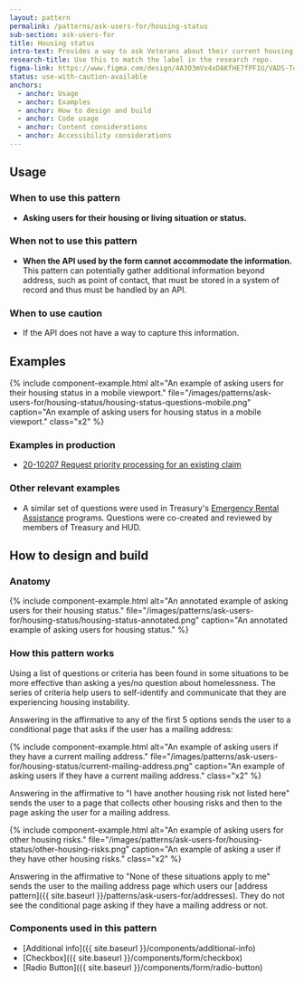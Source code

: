 ```yaml
---
layout: pattern
permalink: /patterns/ask-users-for/housing-status
sub-section: ask-users-for
title: Housing status
intro-text: Provides a way to ask Veterans about their current housing situation that allows them to answer questions accurately.
research-title: Use this to match the label in the research repo. 
figma-link: https://www.figma.com/design/4A3O3mVx4xDAKfHE7fPF1U/VADS-Templates%2C-Patterns%2C-and-Forms?node-id=8905-15414&t=zIXSM2l7K3qLfeQr-1
status: use-with-caution-available
anchors:
  - anchor: Usage
  - anchor: Examples
  - anchor: How to design and build
  - anchor: Code usage
  - anchor: Content considerations
  - anchor: Accessibility considerations
---
```


## Usage

### When to use this pattern

* **Asking users for their housing or living situation or status.** 

### When not to use this pattern

* **When the API used by the form cannot accommodate the information.** This pattern can potentially gather additional information beyond address, such as point of contact, that must be stored in a system of record and thus must be handled by an API.

### When to use caution

* If the API does not have a way to capture this information.

## Examples

{% include component-example.html alt="An example of asking users for their housing status in a mobile viewport." file="/images/patterns/ask-users-for/housing-status/housing-status-questions-mobile.png" caption="An example of asking users for housing status in a mobile viewport." class="x2" %}

### Examples in production

* [20-10207 Request priority processing for an existing claim](https://va.gov/supporting-forms-for-claims/request-priority-processing-form-20-10207)

### Other relevant examples

* A similar set of questions were used in Treasury's [Emergency Rental Assistance](https://home.treasury.gov/policy-issues/coronavirus/assistance-for-state-local-and-tribal-governments/emergency-rental-assistance-program/service-design/example-application-screens#risk-of-housing-instability) programs. Questions were co-created and reviewed by members of Treasury and HUD.

## How to design and build

### Anatomy

{% include component-example.html alt="An annotated example of asking users for their housing status." file="/images/patterns/ask-users-for/housing-status/housing-status-annotated.png" caption="An annotated example of asking users for housing status." %}

### How this pattern works

Using a list of questions or criteria has been found in some situations to be more effective than asking a yes/no question about homelessness. The series of criteria help users to self-identify and communicate that they are experiencing housing instability.

Answering in the affirmative to any of the first 5 options sends the user to a conditional page that asks if the user has a mailing address:

{% include component-example.html alt="An example of asking users if they have a current mailing address." file="/images/patterns/ask-users-for/housing-status/current-mailing-address.png" caption="An example of asking users if they have a current mailing address." class="x2" %}

Answering in the affirmative to "I have another housing risk not listed here" sends the user to a page that collects other housing risks and then to the page asking the user for a mailing address.

{% include component-example.html alt="An example of asking users for other housing risks." file="/images/patterns/ask-users-for/housing-status/other-housing-risks.png" caption="An example of asking a user if they have other housing risks." class="x2" %}

Answering in the affirmative to "None of these situations apply to me" sends the user to the mailing address page which users our [address pattern]({{ site.baseurl }}/patterns/ask-users-for/addresses). They do not see the conditional page asking if they have a mailing address or not.

### Components used in this pattern

* [Additional info]({{ site.baseurl }}/components/additional-info)
* [Checkbox]({{ site.baseurl }}/components/form/checkbox)
* [Radio Button]({{ site.baseurl }}/components/form/radio-button)
